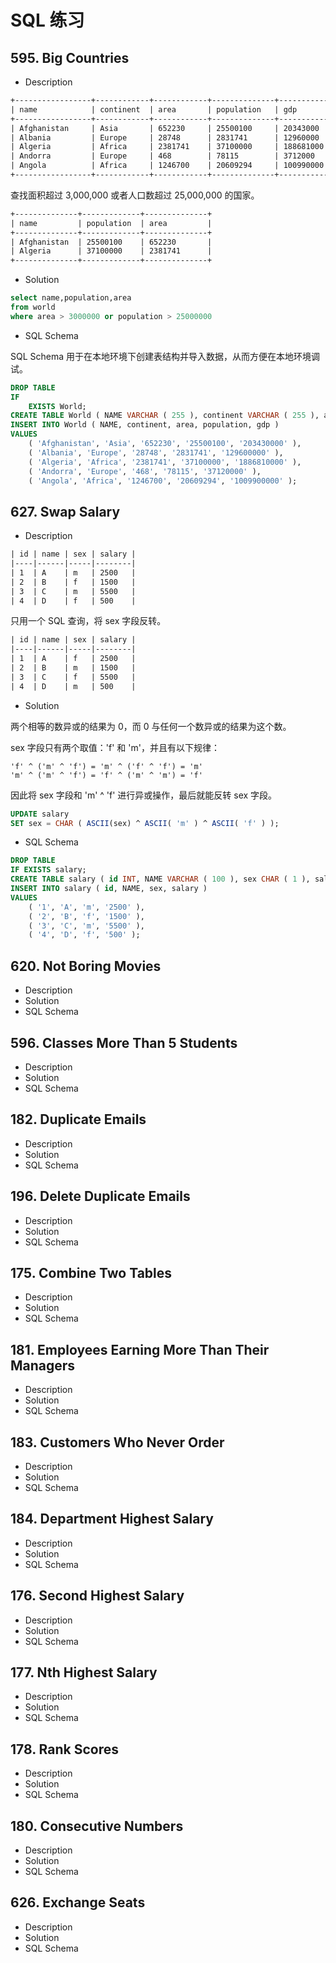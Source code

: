 # SQL 练习

## 595. Big Countries

- Description

```html
+-----------------+------------+------------+--------------+---------------+
| name            | continent  | area       | population   | gdp           |
+-----------------+------------+------------+--------------+---------------+
| Afghanistan     | Asia       | 652230     | 25500100     | 20343000      |
| Albania         | Europe     | 28748      | 2831741      | 12960000      |
| Algeria         | Africa     | 2381741    | 37100000     | 188681000     |
| Andorra         | Europe     | 468        | 78115        | 3712000       |
| Angola          | Africa     | 1246700    | 20609294     | 100990000     |
+-----------------+------------+------------+--------------+---------------+
```

查找面积超过 3,000,000 或者人口数超过 25,000,000 的国家。

```html
+--------------+-------------+--------------+
| name         | population  | area         |
+--------------+-------------+--------------+
| Afghanistan  | 25500100    | 652230       |
| Algeria      | 37100000    | 2381741      |
+--------------+-------------+--------------+
```

- Solution

```sql
select name,population,area
from world
where area > 3000000 or population > 25000000
```

- SQL Schema

SQL Schema 用于在本地环境下创建表结构并导入数据，从而方便在本地环境调试。

```sql
DROP TABLE
IF
    EXISTS World;
CREATE TABLE World ( NAME VARCHAR ( 255 ), continent VARCHAR ( 255 ), area INT, population INT, gdp INT );
INSERT INTO World ( NAME, continent, area, population, gdp )
VALUES
    ( 'Afghanistan', 'Asia', '652230', '25500100', '203430000' ),
    ( 'Albania', 'Europe', '28748', '2831741', '129600000' ),
    ( 'Algeria', 'Africa', '2381741', '37100000', '1886810000' ),
    ( 'Andorra', 'Europe', '468', '78115', '37120000' ),
    ( 'Angola', 'Africa', '1246700', '20609294', '1009900000' );
```

## 627. Swap Salary

- Description

```html
| id | name | sex | salary |
|----|------|-----|--------|
| 1  | A    | m   | 2500   |
| 2  | B    | f   | 1500   |
| 3  | C    | m   | 5500   |
| 4  | D    | f   | 500    |
```

只用一个 SQL 查询，将 sex 字段反转。

```html
| id | name | sex | salary |
|----|------|-----|--------|
| 1  | A    | f   | 2500   |
| 2  | B    | m   | 1500   |
| 3  | C    | f   | 5500   |
| 4  | D    | m   | 500    |
```

- Solution

两个相等的数异或的结果为 0，而 0 与任何一个数异或的结果为这个数。

sex 字段只有两个取值：'f' 和 'm'，并且有以下规律：

```text
'f' ^ ('m' ^ 'f') = 'm' ^ ('f' ^ 'f') = 'm'
'm' ^ ('m' ^ 'f') = 'f' ^ ('m' ^ 'm') = 'f'
```

因此将 sex 字段和 'm' ^ 'f' 进行异或操作，最后就能反转 sex 字段。

```sql
UPDATE salary
SET sex = CHAR ( ASCII(sex) ^ ASCII( 'm' ) ^ ASCII( 'f' ) );
```

- SQL Schema

```sql
DROP TABLE
IF EXISTS salary;
CREATE TABLE salary ( id INT, NAME VARCHAR ( 100 ), sex CHAR ( 1 ), salary INT );
INSERT INTO salary ( id, NAME, sex, salary )
VALUES
    ( '1', 'A', 'm', '2500' ),
    ( '2', 'B', 'f', '1500' ),
    ( '3', 'C', 'm', '5500' ),
    ( '4', 'D', 'f', '500' );
```

## 620. Not Boring Movies

- Description
- Solution
- SQL Schema

## 596. Classes More Than 5 Students

- Description
- Solution
- SQL Schema

## 182. Duplicate Emails

- Description
- Solution
- SQL Schema

## 196. Delete Duplicate Emails

- Description
- Solution
- SQL Schema

## 175. Combine Two Tables

- Description
- Solution
- SQL Schema

## 181. Employees Earning More Than Their Managers

- Description
- Solution
- SQL Schema

## 183. Customers Who Never Order

- Description
- Solution
- SQL Schema

## 184. Department Highest Salary

- Description
- Solution
- SQL Schema

## 176. Second Highest Salary

- Description
- Solution
- SQL Schema

## 177. Nth Highest Salary

- Description
- Solution
- SQL Schema

## 178. Rank Scores

- Description
- Solution
- SQL Schema

## 180. Consecutive Numbers

- Description
- Solution
- SQL Schema

## 626. Exchange Seats

- Description
- Solution
- SQL Schema